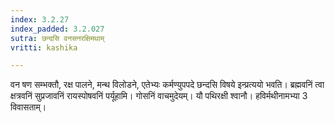 ```yaml
---
index: 3.2.27
index_padded: 3.2.027
sutra: छन्दसि वनसनरक्षिमथाम्
vritti: kashika

---
```

वन षण सम्भक्तौ, रक्ष पालने, मन्थ विलोडने, एतेभ्यः कर्मण्युपपदे छन्दसि विषये इन्प्रत्ययो भवति। ब्रह्मवनिं त्वा क्षत्रवनिं सुप्रजावनिं रायस्पोषवनिं पर्यूहामि। गोसनिं वाचमुदेयम्। यौ पथिरक्षी श्वानौ। हविर्मथीनामभ्या 3 विवासताम्।